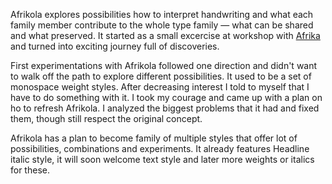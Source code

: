 Afrikola explores possibilities how to interpret handwriting and what each family member contribute to the whole type family — what can be shared and what preserved. It started as a small excercise at workshop with [Afrika](https://www.afrika.to/) and turned into exciting journey full of discoveries.

First experimentations with Afrikola followed one direction and didn't want to walk off the path to explore different possibilities. It used to be a set of monospace weight styles. After decreasing interest I told to myself that I have to do something with it. I took my courage and came up with a plan on ho to refresh Afrikola. I analyzed the biggest problems that it had and fixed them, though still respect the original concept.

Afrikola has a plan to become family of multiple styles that offer lot of possibilities, combinations and experiments. It already features Headline italic style, it will soon welcome text style and later more weights or italics for these.